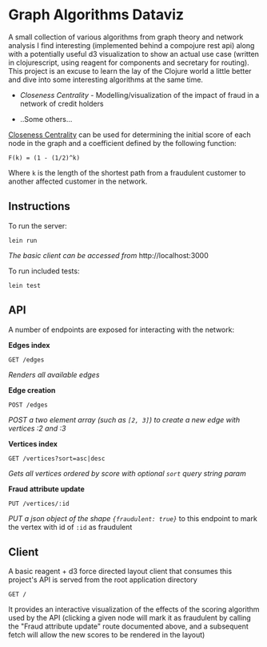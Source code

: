 Graph Algorithms Dataviz
===
A small collection of various algorithms from graph theory and network analysis I find interesting (implemented behind a compojure rest api) along with a potentially useful d3 visualization to show an actual use case (written in clojurescript, using reagent for components and secretary for routing).  This project is an excuse to learn the lay of the Clojure world a little better and dive into some interesting algorithms at the same time.


- *Closeness Centrality* - Modelling/visualization of the impact of fraud in a network of credit holders

- ..Some others...


[Closeness Centrality](https://en.wikipedia.org/wiki/Centrality#Closeness_centrality) can be used for determining the initial score of each node in the graph and a coefficient defined by the following function:

```
F(k) = (1 - (1/2)^k)
```

Where `k` is the length of the shortest path from a fraudulent customer to another affected customer in the network.


Instructions
---

To run the server:

```
lein run
```

*The basic client can be accessed from* http://localhost:3000

To run included tests:

```
lein test
```




API
---

A number of endpoints are exposed for interacting with the network:

**Edges index**
```
GET /edges
```
*Renders all available edges*


**Edge creation**
```
POST /edges
```
*POST a two element array (such as `[2, 3]`) to create a new edge with vertices :2 and :3*


**Vertices index**
```
GET /vertices?sort=asc|desc
```
*Gets all vertices ordered by score with optional `sort` query string param*



**Fraud attribute update**
```
PUT /vertices/:id
```
*PUT a json object of the shape `{fraudulent: true}`* to this endpoint to mark the vertex with id of `:id` as fraudulent



Client
---

A basic reagent + d3 force directed layout client that consumes this project's API is served from the root application directory

```
GET /
```

It provides an interactive visualization of the effects of the scoring algorithm used by the API (clicking a given node will mark it as fraudulent by calling the "Fraud attribute update" route documented above, and a subsequent fetch will allow the new scores to be rendered in the layout)
